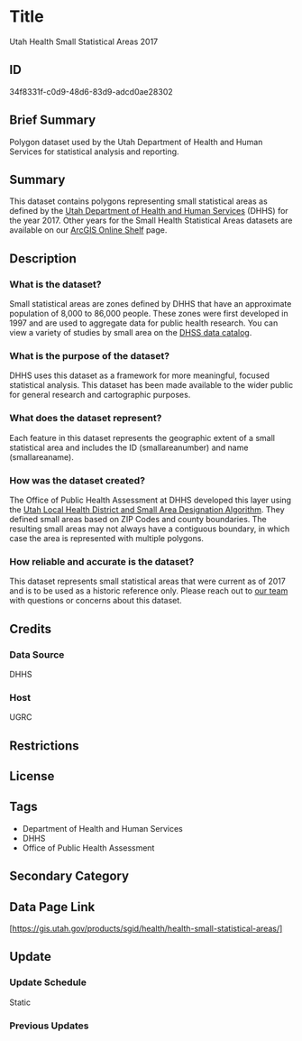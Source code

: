 # Title

Utah Health Small Statistical Areas 2017

## ID

34f8331f-c0d9-48d6-83d9-adcd0ae28302

## Brief Summary

Polygon dataset used by the Utah Department of Health and Human Services for statistical analysis and reporting.

## Summary

This dataset contains polygons representing small statistical areas as defined by the [Utah Department of Health and Human Services](https://dhhs.utah.gov/) (DHHS) for the year 2017. Other years for the Small Health Statistical Areas datasets are available on our [ArcGIS Online Shelf](https://utah.maps.arcgis.com/home/group.html?id=8765687b7b0545668fff02d1b750f7a9#overview) page.

## Description

### What is the dataset?

Small statistical areas are zones defined by DHHS that have an approximate population of 8,000 to 86,000 people. These zones were first developed in 1997 and are used to aggregate data for public health research. You can view a variety of studies by small area on the [DHSS data catalog](https://opendata.utah.gov/browse?q=small+area&sortBy=relevance&pageSize=20).

### What is the purpose of the dataset?

DHHS uses this dataset as a framework for more meaningful, focused statistical analysis. This dataset has been made available to the wider public for general research and cartographic purposes.

### What does the dataset represent?

Each feature in this dataset represents the geographic extent of a small statistical area and includes the ID (smallareanumber) and name (smallareaname).

### How was the dataset created?

The Office of Public Health Assessment at DHHS developed this layer using the [Utah Local Health District and Small Area Designation Algorithm](https://ibis.utah.gov/ibisph-view/pdf/resource/Algorithm.pdf). They defined small areas based on ZIP Codes and county boundaries. The resulting small areas may not always have a contiguous boundary, in which case the area is represented with multiple polygons.

### How reliable and accurate is the dataset?

This dataset represents small statistical areas that were current as of 2017 and is to be used as a historic reference only. Please reach out to [our team](https://gis.utah.gov/contact/) with questions or concerns about this dataset.

## Credits

### Data Source

DHHS

### Host

UGRC

## Restrictions

## License

## Tags

- Department of Health and Human Services
- DHHS
- Office of Public Health Assessment

## Secondary Category

## Data Page Link

[https://gis.utah.gov/products/sgid/health/health-small-statistical-areas/]

## Update

### Update Schedule

Static

### Previous Updates

